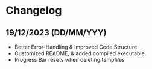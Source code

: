# Changelog
## 19/12/2023 (DD/MM/YYY)
* Better Error-Handling & Improved Code Structure.
* Customized README, & added compiled executable.
* Progress Bar resets when deleting tempfiles
